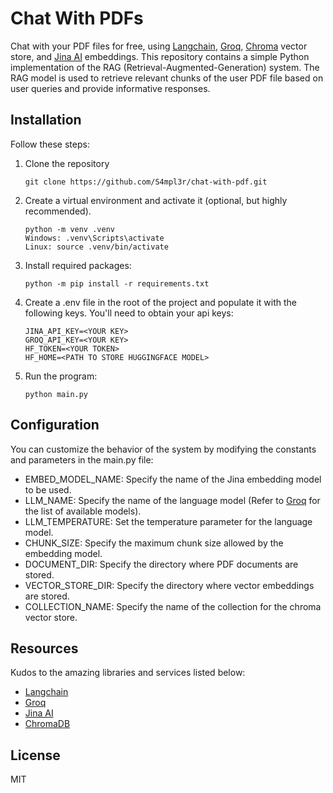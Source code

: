 # Chat With PDFs
Chat with your PDF files for free, using [Langchain](https://python.langchain.com/docs/get_started/quickstart), [Groq](https://console.groq.com/), [Chroma](https://docs.trychroma.com/getting-started) vector store, and [Jina AI](https://jina.ai/embeddings/) embeddings. This repository contains a simple Python implementation of the RAG (Retrieval-Augmented-Generation) system. The RAG model is used to retrieve relevant chunks of the user PDF file based on user queries and provide informative responses.

## Installation
Follow these steps:
1. Clone the repository
   ```
   git clone https://github.com/S4mpl3r/chat-with-pdf.git
   ```
2. Create a virtual environment and activate it (optional, but highly recommended).
   ```
   python -m venv .venv
   Windows: .venv\Scripts\activate
   Linux: source .venv/bin/activate
   ```
3. Install required packages:
   ```
   python -m pip install -r requirements.txt
   ```
4. Create a .env file in the root of the project and populate it with the following keys. You'll need to obtain your api keys:
   ```
   JINA_API_KEY=<YOUR KEY>
   GROQ_API_KEY=<YOUR KEY>
   HF_TOKEN=<YOUR TOKEN>
   HF_HOME=<PATH TO STORE HUGGINGFACE MODEL>
   ```
5. Run the program:
   ```
   python main.py
   ```
## Configuration
You can customize the behavior of the system by modifying the constants and parameters in the main.py file:

* EMBED_MODEL_NAME: Specify the name of the Jina embedding model to be used.
* LLM_NAME: Specify the name of the language model (Refer to [Groq](https://groq.com/) for the list of available models).
* LLM_TEMPERATURE: Set the temperature parameter for the language model.
* CHUNK_SIZE: Specify the maximum chunk size allowed by the embedding model.
* DOCUMENT_DIR: Specify the directory where PDF documents are stored.
* VECTOR_STORE_DIR: Specify the directory where vector embeddings are stored.
* COLLECTION_NAME: Specify the name of the collection for the chroma vector store.

## Resources
Kudos to the amazing libraries and services listed below:
* [Langchain](https://www.langchain.com/)
* [Groq](https://groq.com/)
* [Jina AI](https://jina.ai/)
* [ChromaDB](https://www.trychroma.com/)

## License
MIT


